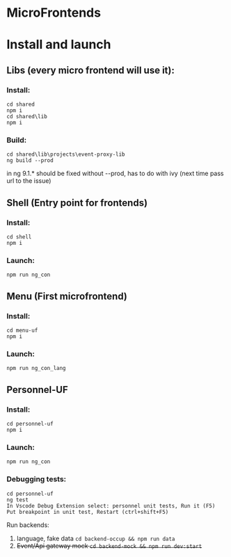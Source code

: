 # MicroFrontends

# Install and launch

## Libs (every micro frontend will use it):
### Install:
    cd shared
    npm i
    cd shared\lib
    npm i
### Build:  
    cd shared\lib\projects\event-proxy-lib
    ng build --prod

in ng 9.1.* should be fixed without --prod, has to do with ivy (next time pass url to the issue)

## Shell (Entry point for frontends)
### Install:
    cd shell
    npm i
### Launch:
    npm run ng_con

## Menu (First microfrontend)
### Install:
    cd menu-uf
    npm i
### Launch:
    npm run ng_con_lang

## Personnel-UF
### Install:
    cd personnel-uf
    npm i
### Launch:
    npm run ng_con
### Debugging tests:
    cd personnel-uf
    ng test
    In Vscode Debug Extension select: personnel unit tests, Run it (F5)
    Put breakpoint in unit test, Restart (ctrl+shift+F5)

Run backends:
1. language, fake data `cd backend-occup && npm run data`  
2. ~~Event/Api gateway mock `cd backend-mock && npm run dev:start`~~
